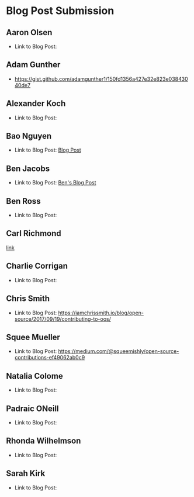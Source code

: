 # Blog Post Submission

## Aaron Olsen

* Link to Blog Post:

## Adam Gunther

* https://gist.github.com/adamgunther1/150fd1356a427e32e823e03843040de7

## Alexander Koch

* Link to Blog Post:

## Bao Nguyen

* Link to Blog Post: [Blog Post](https://gist.github.com/rongxanh88/8b0e2b0f2637b9193452ac8805bb007c)

## Ben Jacobs

* Link to Blog Post: [Ben's Blog Post](https://gist.github.com/Benjaminpjacobs/7219791b71e60eba7de8ac6bb7bc87fa)

## Ben Ross

* Link to Blog Post:

## Carl Richmond

[link](https://gist.github.com/ACC25/bcf6b72c7317b61a2070a9c978d3f97a)

## Charlie Corrigan

* Link to Blog Post:

## Chris Smith

* Link to Blog Post: https://iamchrissmith.io/blog/open-source/2017/09/19/contributing-to-oos/

## Squee Mueller 

* Link to Blog Post: https://medium.com/@squeemishly/open-source-contributions-ef49062ab0c9

## Natalia Colome

* Link to Blog Post:

## Padraic ONeill

* Link to Blog Post:

## Rhonda Wilhelmson

* Link to Blog Post:

## Sarah Kirk

* Link to Blog Post:
